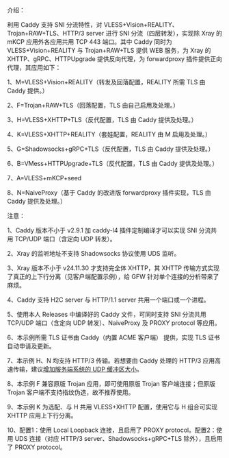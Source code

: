 介绍：

利用 Caddy 支持 SNI 分流特性，对 VLESS+Vision+REALITY、Trojan+RAW+TLS、HTTP/3 server 进行 SNI 分流（四层转发），实现除 Xray 的 mKCP 应用外各应用共用 TCP 443 端口。其中 Caddy 同时为 VLESS+Vision+REALITY 与 Trojan+RAW+TLS 提供 WEB 服务，为 Xray 的 XHTTP、gRPC、HTTPUpgrade 提供反向代理，为 forwardproxy 插件提供正向代理，其应用如下：

1、M=VLESS+Vision+REALITY（转发及回落配置，REALITY 所需 TLS 由 Caddy 提供。）

2、F=Trojan+RAW+TLS（回落配置，TLS 由自己启用及处理。）

3、H=VLESS+XHTTP+TLS（反代配置，TLS 由 Caddy 提供及处理。）

4、K=VLESS+XHTTP+REALITY（套娃配置，REALITY 由 M 启用及处理。）

5、G=Shadowsocks+gRPC+TLS（反代配置，TLS 由 Caddy 提供及处理。）

6、B=VMess+HTTPUpgrade+TLS（反代配置，TLS 由 Caddy 提供及处理。）

7、A=VLESS+mKCP+seed

8、N=NaiveProxy（基于 Caddy 的改进版 forwardproxy 插件实现，TLS 由 Caddy 提供及处理。）

注意：

1、Caddy 版本不小于 v2.9.1 加 caddy-l4 插件定制编译才可以实现 SNI 分流共用 TCP/UDP 端口（含定向 UDP 转发）。

2、Xray 的监听地址不支持 Shadowsocks 协议使用 UDS 监听。

3、Xray 版本不小于 v24.11.30 才支持完全体 XHTTP，其 XHTTP 传输方式实现了真正的上下行分离（见客户端配置示例），给 GFW 针对单个连接的分析带来了麻烦。

4、Caddy 支持 H2C server 与 HTTP/1.1 server 共用一个端口或一个进程。

5、使用本人 Releases 中编译好的 Caddy 文件，可同时支持 SNI 分流共用 TCP/UDP 端口（含定向 UDP 转发）、NaiveProxy 及 PROXY protocol 等应用。

6、本示例所需 TLS 证书由 Caddy（内置 ACME 客户端） 提供，实现 TLS 证书自动申请及更新。

7、本示例 H、N 均支持 HTTP/3 传输。若想要由 Caddy 处理的 HTTP/3 应用高速传输，建议[增加服务端系统的 UDP 缓冲区大小](https://github.com/quic-go/quic-go/wiki/UDP-Buffer-Sizes)。

8、本示例 F 兼容原版 Trojan 应用，即可使用原版 Trojan 客户端连接；但原版 Trojan 客户端不支持指纹伪造，故不推荐使用。

9、本示例 K 为选配、与 H 共用 VLESS+XHTTP 配置，使用它与 H 组合可实现 XHTTP 应用上下行分离。

10、配置1：使用 Local Loopback 连接，且启用了 PROXY protocol。配置2：使用 UDS 连接（对应 HTTP/3 server、Shadowsocks+gRPC+TLS 除外），且启用了 PROXY protocol。
